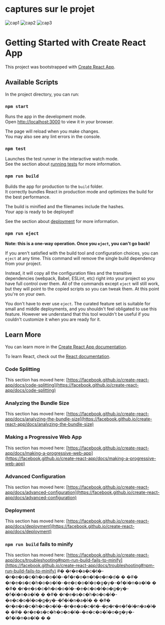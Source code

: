 # captures sur le projet

![cap1](https://user-images.githubusercontent.com/91996062/164222362-3dcf3e62-2bb8-454e-b6b1-6292332b417a.png)
![cap2](https://user-images.githubusercontent.com/91996062/164222366-a9c04f96-d8ef-4221-92c0-70327013e151.png)
![cap3](https://user-images.githubusercontent.com/91996062/164222368-920b3060-83d6-475a-8ab9-bdde582780c0.png)


# Getting Started with Create React App

This project was bootstrapped with [Create React App](https://github.com/facebook/create-react-app).

## Available Scripts

In the project directory, you can run:

### `npm start`

Runs the app in the development mode.\
Open [http://localhost:3000](http://localhost:3000) to view it in your browser.

The page will reload when you make changes.\
You may also see any lint errors in the console.

### `npm test`

Launches the test runner in the interactive watch mode.\
See the section about [running tests](https://facebook.github.io/create-react-app/docs/running-tests) for more information.

### `npm run build`

Builds the app for production to the `build` folder.\
It correctly bundles React in production mode and optimizes the build for the best performance.

The build is minified and the filenames include the hashes.\
Your app is ready to be deployed!

See the section about [deployment](https://facebook.github.io/create-react-app/docs/deployment) for more information.

### `npm run eject`

**Note: this is a one-way operation. Once you `eject`, you can't go back!**

If you aren't satisfied with the build tool and configuration choices, you can `eject` at any time. This command will remove the single build dependency from your project.

Instead, it will copy all the configuration files and the transitive dependencies (webpack, Babel, ESLint, etc) right into your project so you have full control over them. All of the commands except `eject` will still work, but they will point to the copied scripts so you can tweak them. At this point you're on your own.

You don't have to ever use `eject`. The curated feature set is suitable for small and middle deployments, and you shouldn't feel obligated to use this feature. However we understand that this tool wouldn't be useful if you couldn't customize it when you are ready for it.

## Learn More

You can learn more in the [Create React App documentation](https://facebook.github.io/create-react-app/docs/getting-started).

To learn React, check out the [React documentation](https://reactjs.org/).

### Code Splitting

This section has moved here: [https://facebook.github.io/create-react-app/docs/code-splitting](https://facebook.github.io/create-react-app/docs/code-splitting)

### Analyzing the Bundle Size

This section has moved here: [https://facebook.github.io/create-react-app/docs/analyzing-the-bundle-size](https://facebook.github.io/create-react-app/docs/analyzing-the-bundle-size)

### Making a Progressive Web App

This section has moved here: [https://facebook.github.io/create-react-app/docs/making-a-progressive-web-app](https://facebook.github.io/create-react-app/docs/making-a-progressive-web-app)

### Advanced Configuration

This section has moved here: [https://facebook.github.io/create-react-app/docs/advanced-configuration](https://facebook.github.io/create-react-app/docs/advanced-configuration)

### Deployment

This section has moved here: [https://facebook.github.io/create-react-app/docs/deployment](https://facebook.github.io/create-react-app/docs/deployment)

### `npm run build` fails to minify

This section has moved here: [https://facebook.github.io/create-react-app/docs/troubleshooting#npm-run-build-fails-to-minify](https://facebook.github.io/create-react-app/docs/troubleshooting#npm-run-build-fails-to-minify)
#� �r�e�a�c�t�-�r�e�s�c�h�o�o�l�-�f�r�o�n�t�e�n�d�
�
�#� �r�e�s�c�h�o�o�l�-�e�c�o�l�o�g�y�-�f�i�n�a�l�
�
�#� �r�e�s�c�h�o�o�l�-�e�c�o�l�o�g�y�-�f�i�n�a�l�
�
�#� �r�e�s�c�h�o�o�l�-�e�c�o�l�o�g�y�-�f�i�n�a�l�
�
�#� �r�e�s�c�h�o�o�l�-�r�e�a�c�t�-�p�r�e�f�i�n�a�l�
�
�#� �r�e�s�c�h�o�o�l�-�e�c�o�l�o�g�y�-�f�i�n�a�l�
�
�
